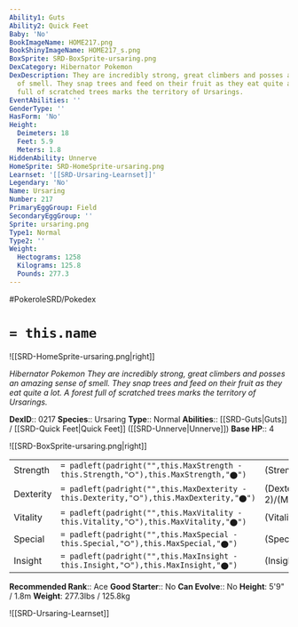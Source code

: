 ```yaml
---
Ability1: Guts
Ability2: Quick Feet
Baby: 'No'
BookImageName: HOME217.png
BookShinyImageName: HOME217_s.png
BoxSprite: SRD-BoxSprite-ursaring.png
DexCategory: Hibernator Pokemon
DexDescription: They are incredibly strong, great climbers and posses an amazing sense
  of smell. They snap trees and feed on their fruit as they eat quite a lot. A forest
  full of scratched trees marks the territory of Ursarings.
EventAbilities: ''
GenderType: ''
HasForm: 'No'
Height:
  Deimeters: 18
  Feet: 5.9
  Meters: 1.8
HiddenAbility: Unnerve
HomeSprite: SRD-HomeSprite-ursaring.png
Learnset: '[[SRD-Ursaring-Learnset]]'
Legendary: 'No'
Name: Ursaring
Number: 217
PrimaryEggGroup: Field
SecondaryEggGroup: ''
Sprite: ursaring.png
Type1: Normal
Type2: ''
Weight:
  Hectograms: 1258
  Kilograms: 125.8
  Pounds: 277.3
---
```


#PokeroleSRD/Pokedex

# `= this.name`

![[SRD-HomeSprite-ursaring.png|right]]

*Hibernator Pokemon*
*They are incredibly strong, great climbers and posses an amazing sense of smell. They snap trees and feed on their fruit as they eat quite a lot. A forest full of scratched trees marks the territory of Ursarings.*

**DexID**:: 0217
**Species**:: Ursaring
**Type**:: Normal
**Abilities**:: [[SRD-Guts|Guts]] / [[SRD-Quick Feet|Quick Feet]] ([[SRD-Unnerve|Unnerve]])
**Base HP**:: 4

![[SRD-BoxSprite-ursaring.png|right]]

|           |                                                                                        |                                          |
| --------- | -------------------------------------------------------------------------------------- | ---------------------------------------- |
| Strength  | `= padleft(padright("",this.MaxStrength - this.Strength,"⭘"),this.MaxStrength,"⬤")`    | (Strength::3)/(MaxStrength::7)   |
| Dexterity | `= padleft(padright("",this.MaxDexterity - this.Dexterity,"⭘"),this.MaxDexterity,"⬤")` | (Dexterity:: 2)/(MaxDexterity::4) |
| Vitality  | `= padleft(padright("",this.MaxVitality - this.Vitality,"⭘"),this.MaxVitality,"⬤")`    | (Vitality::2)/(MaxVitality::5)   |
| Special   | `= padleft(padright("",this.MaxSpecial - this.Special,"⭘"),this.MaxSpecial,"⬤")`       | (Special::2)/(MaxSpecial::5)     |
| Insight   | `= padleft(padright("",this.MaxInsight - this.Insight,"⭘"),this.MaxInsight,"⬤")`       | (Insight::2)/(MaxInsight::5)     |

**Recommended Rank**:: Ace
**Good Starter**:: No
**Can Evolve**:: No
**Height**: 5'9" / 1.8m
**Weight**: 277.3lbs / 125.8kg

![[SRD-Ursaring-Learnset]]